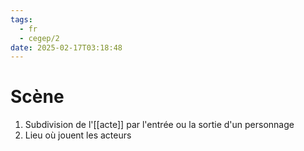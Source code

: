 ```yaml
---
tags:
  - fr
  - cegep/2
date: 2025-02-17T03:18:48
---
```


# Scène

1. Subdivision de l'[[acte]] par l'entrée ou la sortie d'un personnage
2. Lieu où jouent les acteurs
